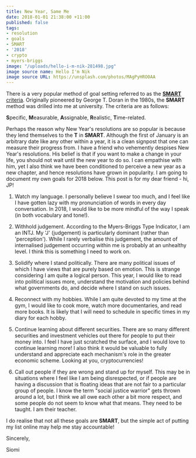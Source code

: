 ```yaml
---
title: New Year, Same Me
date: 2018-01-01 21:38:00 +11:00
published: false
tags:
- resolution
- goals
- SMART
- '2018'
- crypto
- myers-briggs
image: "/uploads/hello-i-m-nik-281498.jpg"
image source name: Hello I'm Nik
image source URL: https://unsplash.com/photos/MAgPyHRO0AA
---
```


There is a very popular method of goal setting referred to as the **[SMART](https://www.projectsmart.co.uk/smart-goals.php)**[ criteria](https://www.projectsmart.co.uk/smart-goals.php). Originally pioneered by George T. Doran in the 1980s, the **SMART** method was drilled into me at university. The criteria are as follows:

**S**pecific, **M**easurable, **A**ssignable, **R**ealistic, **T**ime-related.

Perhaps the reason why New Year's resolutions are so popular is because they lend themselves to the **T** in **SMART**. Although the first of January is an arbitrary date like any other within a year, it is a clean signpost that one can measure their progress from. I have a friend who vehemently despises New Year's resolutions. His belief is that if you want to make a change in your life, you should not wait until the new year to do so. I can empathise with him, yet I also think we have been conditioned to perceive a new year as a new chapter, and hence resolutions have grown in popularity. I am going to document my own goals for 2018 below. This post is for my dear friend - hi, JP!

1. Watch my language. I personally believe I swear too much, and I feel like I have gotten lazy with my pronunciation of words in every day conversation. In 2018, I would like to be more mindful of the way I speak (in both vocabulary and tone!).

2. Withhold judgement. According to the Myers-Briggs Type Indicator, I am an INTJ. My 'J' (judgement) is particularly dominant (rather than 'perception'). While I rarely verbalise this judgement, the amount of internalised judgement occurring within me is probably at an unhealthy level. I think this is something I need to work on.

3. Solidify where I stand politically. There are many political issues of which I have views that are purely based on emotion. This is strange considering I am quite a logical person. This year, I would like to read into political issues more, understand the motivation and policies behind what governments do, and decide where I stand on such issues.

4. Reconnect with my hobbies. While I am quite devoted to my time at the gym, I would like to cook more, watch more documentaries, and read more books. It is likely that I will need to schedule in specific times in my diary for each hobby.

5. Continue learning about different securities. There are so many different securities and investment vehicles out there for people to put their money into. I feel I have just scratched the surface, and I would love to continue learning more! I also think it would be valuable to fully understand and appreciate each mechanism's role in the greater economic scheme. Looking at you, cryptocurrencies!

6. Call out people if they are wrong and stand up for myself. This may be in situations where I feel like I am being disrespected,  or if people are having a discussion that is floating ideas that are not fair to a particular group of people. I know the term "social justice warrior" gets thrown around a lot, but I think we all owe each other a bit more respect, and some people do not seem to know what that means. They need to be taught. I am their teacher.

I do realise that not all these goals are **SMART**, but the simple act of putting my list online may help me stay accountable!

Sincerely,

Siomi